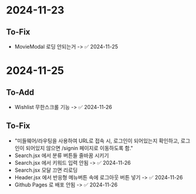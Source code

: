 # 2024-11-23

## To-Fix

- MovieModal 로딩 안되는거 -> ✅ 2024-11-25


# 2024-11-25

## To-Add

- Wishlist 무한스크롤 기능 -> ✅ 2024-11-26

## To-Fix

- "미들웨어/라우팅을 사용하여 URL로 접속 시, 로그인이 되어있는지 확인하고, 로그인이 되어있지 않으면 /signin 페이지로 이동하도록 함."
- Search.jsx 에서 분류 버튼들 줄바꿈 시키기
- Search.jsx 에서 키워드 입력 안됨 -> ✅ 2024-11-26
- Search.jsx 모달 끄면 리로딩
- Header.jsx 에서 반응형 메뉴버튼 속에 로그아웃 버튼 넣기 -> ✅ 2024-11-26
- Github Pages 로 배포 안됨 -> ✅ 2024-11-26
